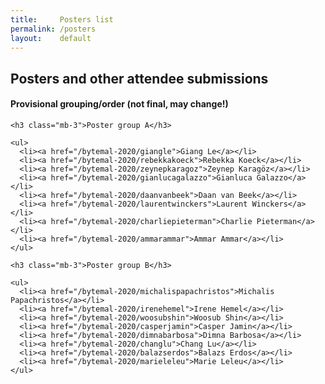 ```yaml
---
title:     Posters list
permalink: /posters
layout:    default
---
```


<h2 class="mb-4">Posters and other attendee submissions</h2>

<h4 class="mb-4">Provisional grouping/order (not final, may change!)</h4>
  
<div class="row">
  
  <div class="col">
    
    <h3 class="mb-3">Poster group A</h3>
    
    <ul>
      <li><a href="/bytemal-2020/giangle">Giang Le</a></li>
      <li><a href="/bytemal-2020/rebekkakoeck">Rebekka Koeck</a></li>
      <li><a href="/bytemal-2020/zeynepkaragoz">Zeynep Karagöz</a></li>
      <li><a href="/bytemal-2020/gianlucagalazzo">Gianluca Galazzo</a></li>
      <li><a href="/bytemal-2020/daanvanbeek">Daan van Beek</a></li>
      <li><a href="/bytemal-2020/laurentwinckers">Laurent Winckers</a></li>
      <li><a href="/bytemal-2020/charliepieterman">Charlie Pieterman</a></li>
      <li><a href="/bytemal-2020/ammarammar">Ammar Ammar</a></li>
    </ul>
    
  </div>
  
  <div class="col">
    
    <h3 class="mb-3">Poster group B</h3>
    
    <ul>
      <li><a href="/bytemal-2020/michalispapachristos">Michalis Papachristos</a></li>
      <li><a href="/bytemal-2020/irenehemel">Irene Hemel</a></li>
      <li><a href="/bytemal-2020/woosubshin">Woosub Shin</a></li>
      <li><a href="/bytemal-2020/casperjamin">Casper Jamin</a></li>
      <li><a href="/bytemal-2020/dimnabarbosa">Dimna Barbosa</a></li>
      <li><a href="/bytemal-2020/changlu">Chang Lu</a></li>
      <li><a href="/bytemal-2020/balazserdos">Balazs Erdos</a></li>
      <li><a href="/bytemal-2020/marieleleu">Marie Leleu</a></li>
    </ul>
    
  </div>
  
</div>


